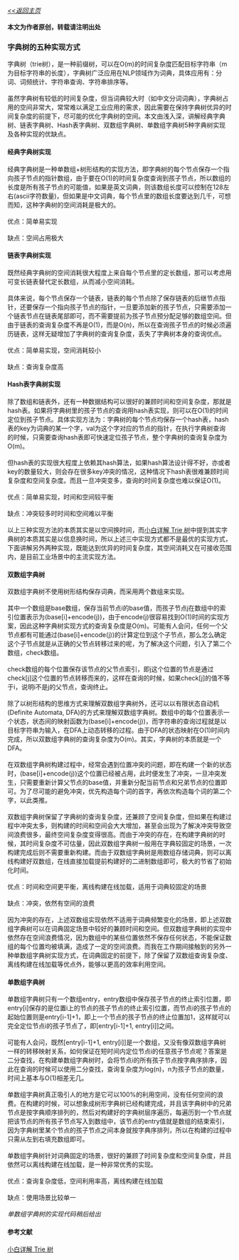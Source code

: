 [*<<返回主页*](../index.md)<br><br>
**本文为作者原创，转载请注明出处**<br>

### 字典树的五种实现方式
字典树（trie树），是一种前缀树，可以在O(m)的时间复杂度匹配目标字符串（m为目标字符串的长度），字典树广泛应用在NLP领域作为词典，具体应用有：分词、词频统计、字符串查询、字符串排序等。<br><br>
虽然字典树有较低的时间复杂度，但当词典较大时（如中文分词词典），字典树占用的空间非常大，常常难以满足工业应用的需求，因此需要在保持字典树优异的时间复杂度的前提下，尽可能的优化字典树的空间。本文由浅入深，讲解经典字典树、链表字典树、Hash表字典树、双数组字典树、单数组字典树5种字典树实现及各种实现的优缺点。<br>
#### 经典字典树实现
经典字典树是一种单数组+树形结构的实现方法，即字典树的每个节点保存一个指向孩子节点的指针数组，由于要在O(1)的时间复杂度查询到孩子节点，所以数组的长度是所有孩子节点的可能值，如果是英文词典，则该数组长度可以控制在128左右(ascii字符数量)，但如果是中文词典，每个节点里的数组长度要达到几千，可想而知，这种字典树的空间消耗是极大的。<br><br>
优点：简单易实现<br><br>
缺点：空间占用极大<br>
#### 链表字典树实现
既然经典字典树的空间消耗很大程度上来自每个节点里的定长数组，那可以考虑用可变长链表替代定长数组，从而减小空间消耗。<br><br>
具体来说，每个节点保存一个链表，链表的每个节点除了保存链表的后继节点指针，还要保存一个指向孩子节点的指针，一旦要添加新的孩子节点，只需要添加一个链表节点在链表尾部即可，而不需要提前为孩子节点预分配足够的数组空间。但由于链表的查询复杂度不再是O(1)，而是O(n)，所以在查询孩子节点的时候必须遍历链表，这样无疑增加了字典树的查询复杂度，丢失了字典树本身的查询优点。<br><br>
优点：简单易实现，空间消耗较小<br><br>
缺点：查询复杂度高<br>
#### Hash表字典树实现
除了数组和链表外，还有一种数据结构可以很好的兼顾时间和空间复杂度，那就是hash表。如果将字典树里的孩子节点的查询用hash表实现，则可以在O(1)的时间定位到孩子节点。具体实现方法为：字典树的每个节点均保存一个hash表，hash表的key为词典的某一个字，val为这个字对应的节点的指针，在执行字典树查询的时候，只需要查询hash表即可快速定位孩子节点，整个字典树的查询复杂度为O(m)。<br><br>
但hash表的实现很大程度上依赖其hash算法，如果hash算法设计得不好，亦或者key的数量较大，则会存在很多key冲突的情况，这种情况下hash表很难兼顾时间复杂度和空间复杂度。而且一旦冲突变多，查询的时间复杂度也难以保证O(1)。<br><br>
优点：简单易实现，时间和空间较平衡<br><br>
缺点：冲突较多时时间和空间难以平衡<br><br>
以上三种实现方法的本质其实是以空间换时间，而[小白详解 Trie 树](https://segmentfault.com/a/1190000008877595)中提到其实字典树的本质其实是以信息换时间，所以上述三中实现方式都不是最优的实现方式，下面讲解另外两种实现，既能达到优异的时间复杂度，其空间消耗又在可接收范围内，是目前工业场景中的主流实现方法。<br>
#### 双数组字典树
双数组字典树不使用树形结构保存词典，而采用两个数组来实现。<br><br>
其中一个数组是base数组，保存当前节点i的base值，而孩子节点j在数组中的索引位置表示为(base\[i\]+encode(j))，由于encode(j)很容易找到O(1)时间的实现方案，因此这种字典树实现方式的查询复杂度是O(m)。可能有人会问，任何一个父节点都有可能通过(base\[i\]+encode(j))的计算定位到这个子节点，那么怎么确定这个子节点就是从正确的父节点转移过来的呢，为了解决这个问题，引入了第二个数组，check数组。<br><br>
check数组的每个位置保存该节点的父节点索引，即j这个位置的节点是通过check\[j\]这个位置的节点转移而来的，这样在查询的时候，如果check\[j\]的值不等于i，说明i不是j的父节点，查询终止。<br><br>
除了以树形结构的思维方式来理解双数组字典树外，还可以以有限状态自动机(Definite Automata, DFA)的方式来理解双数组字典树。数组中的每个位置表示一个状态，状态间的映射函数为(base\[i\]+encode(j))，而字符串的查询过程就是以目标字符串为输入，在DFA上动态转移的过程。由于DFA的状态映射在O(1)时间内完成，所以双数组字典树的查询复杂度为O(m)。其实，字典树的本质就是一个DFA。<br><br>
在双数组字典树构建过程中，经常会遇到位置冲突的问题，即在构建一个新的状态时，(base\[i\]+encode(j))这个位置已经被占用，此时便发生了冲突，一旦冲突发生，只需要重新计算父节点的base值，并重新分配当前节点和兄弟节点的位置即可。为了尽可能的避免冲突，优先构造每个词的首字，再依次构造每个词的第二个字，以此类推。<br><br>
双数组字典树保留了字典树的查询复杂度，还兼顾了空间复杂度，但如果在构建过程中冲突太多，则构建的时间和空间会大大增加，甚至会出现为了解决冲突导致空间浪费很多，最终空间复杂度变得很高。而由于冲突的存在，在构建字典树的时候，其时间复杂度不可估量，因此双数组字典树一般用在字典较固定的场景，一次构建完成后则不需要重新构建。而由于双数组字典树是用数组存储词典，则可以离线构建好双数组，在线直接加载提前构建好的二进制数组即可，极大的节省了初始化时间。<br><br>
优点：时间和空间更平衡，离线构建在线加载，适用于词典较固定的场景<br><br>
缺点：冲突，依然有空间的浪费<br><br>
因为冲突的存在，上述双数组实现依然不适用于词典频繁变化的场景，即上述双数组字典树可以在词典固定场景中较好的兼顾时间和空间。但双数组字典树的实现中依然存在空间浪费情况，因为数组中的某些位置依然不保存任何状态，不能保证数组的每个位置均被填满，造成了一定的空间浪费。而我在工作期间接触到的另外一种单数组字典树实现方式，在词典固定的前提下，除了保留了双数组查询复杂度、离线构建在线加载等优点外，能够以更高的效率利用空间。<br>
#### 单数组字典树
单数组字典树只有一个数组entry，entry数组中保存孩子节点的终止索引位置，即entry\[i\]保存的是位置i上的节点的孩子节点的终止索引位置，而节点i的孩子节点的起始位置则是entry\[i-1\]+1，即上一个节点的孩子节点的终止位置加1，这样就可以完全定位节点i的孩子节点了，即\[entry\[i-1\]+1, entry\[i\]\]之间。<br><br>
可能有人会问，既然\[entry\[i-1\]+1, entry\[i\]\]是一个数组，又没有像双数组字典树一样的转移映射关系，如何保证在短时间内定位节点i的任意孩子节点呢？答案是二分查找，在构建单数组字典树时，会将节点i的所有孩子节点按字典序排序，因此在查询的时候可以使用二分查找，查询复杂度为log(n)，n为孩子节点的数量，时间上基本与O(1)相差无几。<br><br>
单数组字典树真正吸引人的地方是它可以100%的利用空间，没有任何空间的浪费。在构建的时候，可以想象成树形字典树已经构建完成，并且该字典树中的兄弟节点是按字典顺序排列的，然后对构建好的字典树层序遍历，每遍历到一个节点就把该节点的所有孩子节点写入到数组中，该节点的entry值就是数组的结束索引，因为字典树里某个节点的孩子节点之间本身就按字典序排列，所以在构建的过程中只需从左到右填充数组即可。<br><br>
单数组字典树针对词典固定的场景，很好的兼顾了时间复杂度和空间复杂度，并且依然可以离线构建在线加载，是一种非常优秀的实现。<br><br>
优点：查询复杂度低，空间利用率高，离线构建在线加载<br><br>
缺点：使用场景比较单一<br><br>
*单数组字典树的实现代码稍后给出*<br>
#### 参考文献
[小白详解 Trie 树](https://segmentfault.com/a/1190000008877595)<br><br>


